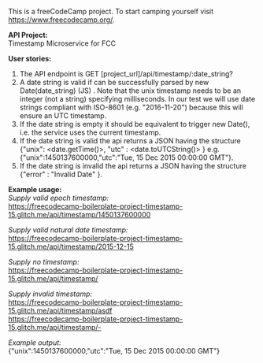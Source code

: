 This is a freeCodeCamp project. To start camping yourself visit https://www.freecodecamp.org/. 

**API Project:**\
Timestamp Microservice for FCC

**User stories:**
1. The API endpoint is GET [project_url]/api/timestamp/:date_string?
2. A date string is valid if can be successfully parsed by new Date(date_string) (JS) . Note that the unix timestamp needs to be an integer (not a string) specifying milliseconds. In our test we will use date strings compliant with ISO-8601 (e.g. "2016-11-20") because this will ensure an UTC timestamp.
3. If the date string is empty it should be equivalent to trigger new Date(), i.e. the service uses the current timestamp.
4. If the date string is valid the api returns a JSON having the structure {"unix": <date.getTime()>, "utc" : <date.toUTCString()> } e.g. {"unix":1450137600000,"utc":"Tue, 15 Dec 2015 00:00:00 GMT"}.
5. If the date string is invalid the api returns a JSON having the structure 
{"error" : "Invalid Date" }.

**Example usage:**\
*Supply valid epoch timestamp:*\
https://freecodecamp-boilerplate-project-timestamp-15.glitch.me/api/timestamp/1450137600000

*Supply valid natural date timestamp:*\
https://freecodecamp-boilerplate-project-timestamp-15.glitch.me/api/timestamp/2015-12-15

*Supply no timestamp:*\
https://freecodecamp-boilerplate-project-timestamp-15.glitch.me/api/timestamp/

*Supply invalid timestamp:*\
https://freecodecamp-boilerplate-project-timestamp-15.glitch.me/api/timestamp/asdf \
https://freecodecamp-boilerplate-project-timestamp-15.glitch.me/api/timestamp/-

*Example output:*\
{"unix":1450137600000,"utc":"Tue, 15 Dec 2015 00:00:00 GMT"}
